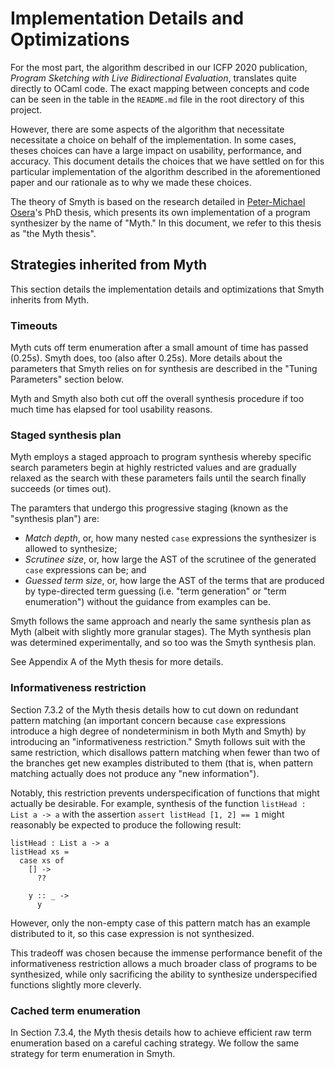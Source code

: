 # Implementation Details and Optimizations

For the most part, the algorithm described in our ICFP 2020 publication,
_Program Sketching with Live Bidirectional Evaluation_, translates quite
directly to OCaml code. The exact mapping between concepts and code can be seen
in the table in the `README.md` file in the root directory of this project.

However, there are some aspects of the algorithm that necessitate necessitate a
choice on behalf of the implementation. In some cases, theses choices can have a
large impact on usability, performance, and accuracy. This document details the
choices that we have settled on for this particular implementation of the
algorithm described in the aforementioned paper and our rationale as to why we
made these choices.

The theory of Smyth is based on the research detailed in [Peter-Michael
Osera](https://iampmo.com/)'s PhD thesis, which presents its own implementation
of a program synthesizer by the name of "Myth." In this document, we refer to
this thesis as "the Myth thesis".

## Strategies inherited from Myth

This section details the implementation details and optimizations that Smyth
inherits from Myth.

### Timeouts

Myth cuts off term enumeration after a small amount of time has passed
(0.25s). Smyth does, too (also after 0.25s). More details about the parameters
that Smyth relies on for synthesis are described in the "Tuning Parameters"
section below.

Myth and Smyth also both cut off the overall synthesis procedure if too much
time has elapsed for tool usability reasons.

### Staged synthesis plan

Myth employs a staged approach to program synthesis whereby specific search
parameters begin at highly restricted values and are gradually relaxed as the
search with these parameters fails until the search finally succeeds (or times
out).

The paramters that undergo this progressive staging (known as the "synthesis
plan") are:

- _Match depth_, or, how many nested `case` expressions the synthesizer is
  allowed to synthesize;
- _Scrutinee size_, or, how large the AST of the scrutinee of the generated
  `case` expressions can be; and
- _Guessed term size_, or, how large the AST of the terms that are produced by
  type-directed term guessing (i.e. "term generation" or "term enumeration")
  without the guidance from examples can be.

Smyth follows the same approach and nearly the same synthesis plan as Myth
(albeit with slightly more granular stages). The Myth synthesis plan was
determined experimentally, and so too was the Smyth synthesis plan.

See Appendix A of the Myth thesis for more details.

### Informativeness restriction

Section 7.3.2 of the Myth thesis details how to cut down on redundant pattern
matching (an important concern because `case` expressions introduce a high
degree of nondeterminism in both Myth and Smyth) by introducing an
"informativeness restriction." Smyth follows suit with the same restriction,
which disallows pattern matching when fewer than two of the branches get
new examples distributed to them (that is, when pattern matching actually does
not produce any "new information").

Notably, this restriction prevents underspecification of functions that might
actually be desirable. For example, synthesis of the function
`listHead : List a -> a` with the assertion `assert listHead [1, 2] == 1` might
reasonably be expected to produce the following result:

```
listHead : List a -> a
listHead xs =
  case xs of
    [] ->
      ??

    y :: _ ->
      y
```

However, only the non-empty case of this pattern match has an example
distributed to it, so this case expression is not synthesized.

This tradeoff was chosen because the immense performance benefit of the
informativeness restriction allows a much broader class of programs to be
synthesized, while only sacrificing the ability to synthesize underspecified
functions slightly more cleverly.

### Cached term enumeration

In Section 7.3.4, the Myth thesis details how to achieve efficient raw term
enumeration based on a careful caching strategy. We follow the same strategy for
term enumeration in Smyth.
